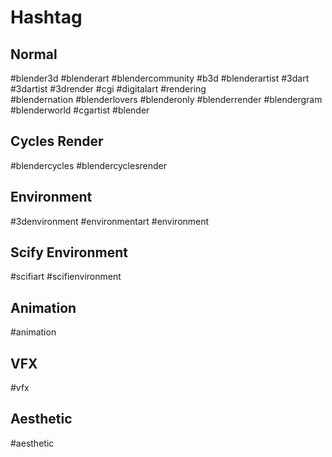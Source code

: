 # Hashtag

## Normal
#blender3d #blenderart #blendercommunity #b3d #blenderartist 
#3dart #3dartist #3drender #cgi #digitalart #rendering  
#blendernation #blenderlovers #blenderonly #blenderrender 
#blendergram #blenderworld #cgartist #blender

## Cycles Render
#blendercycles #blendercyclesrender

## Environment
#3denvironment #environmentart #environment

## Scify Environment
#scifiart #scifienvironment

## Animation
#animation

## VFX
#vfx

## Aesthetic
#aesthetic

